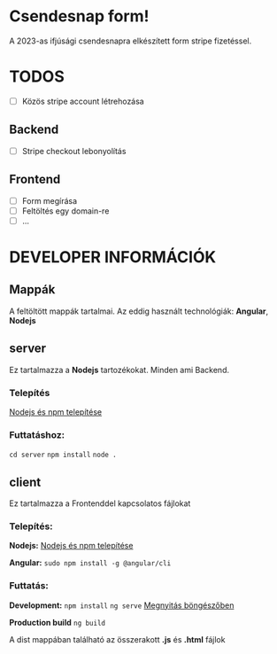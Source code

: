 # Csendesnap form!

A 2023-as ifjúsági csendesnapra elkészített form stripe fizetéssel. 


# TODOS
 - [ ] Közös stripe account létrehozása

## Backend
 - [ ] Stripe checkout lebonyolítás

## Frontend
 - [ ] Form megírása
 - [ ] Feltöltés egy domain-re
 - [ ] ...

# DEVELOPER INFORMÁCIÓK
## Mappák


A feltöltött mappák tartalmai. Az eddig használt technológiák: **Angular**, **Nodejs**

## server

Ez tartalmazza a **Nodejs** tartozékokat. Minden ami Backend.

### Telepítés
[Nodejs és npm telepítése](https://www.digitalocean.com/community/tutorials/how-to-install-node-js-on-ubuntu-22-04)


### Futtatáshoz:

`cd server`
`npm install`
`node .`

## client
Ez tartalmazza a Frontenddel kapcsolatos fájlokat
### Telepítés:
**Nodejs:**
[Nodejs és npm telepítése](https://www.digitalocean.com/community/tutorials/how-to-install-node-js-on-ubuntu-22-04)

**Angular:**
`sudo npm install -g @angular/cli`

### Futtatás:
**Development:**
`npm install`
`ng serve`
[Megnyitás böngészőben](http://localhost:4200)

**Production build**
`ng build`

A dist mappában található az összerakott **.js** és **.html** fájlok
